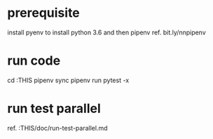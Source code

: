 # prerequisite
install pyenv to install python 3.6 and then pipenv ref. bit.ly/nnpipenv

# run code
cd :THIS
    pipenv sync
    pipenv run pytest -x

# run test parallel
ref. :THIS/doc/run-test-parallel.md
